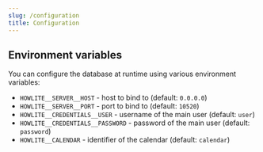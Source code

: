 ```yaml
---
slug: /configuration
title: Configuration
---
```


## Environment variables

You can configure the database at runtime using various environment variables:

- `HOWLITE__SERVER__HOST` -
  host to bind to
  (default: `0.0.0.0`)
- `HOWLITE__SERVER__PORT` -
  port to bind to
  (default: `10520`)
- `HOWLITE__CREDENTIALS__USER` -
  username of the main user
  (default: `user`)
- `HOWLITE__CREDENTIALS__PASSWORD` -
  password of the main user
  (default: `password`)
- `HOWLITE__CALENDAR` -
  identifier of the calendar
  (default: `calendar`)
